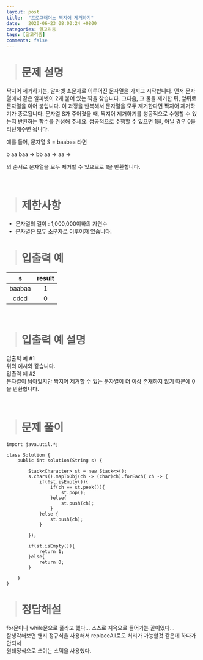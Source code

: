 ```yaml
---
layout: post
title:  "프로그래머스 짝지어 제거하기"
date:   2020-06-23 08:00:24 +0800
categories: 알고리즘
tags: [알고리즘]
comments: false
---
```


># 문제 설명

짝지어 제거하기는, 알파벳 소문자로 이루어진 문자열을 가지고 시작합니다. 먼저 문자열에서 같은 알파벳이 2개 붙어 있는 짝을 찾습니다. 그다음, 그 둘을 제거한 뒤, 앞뒤로 문자열을 이어 붙입니다. 이 과정을 반복해서 문자열을 모두 제거한다면 짝지어 제거하기가 종료됩니다. 문자열 S가 주어졌을 때, 짝지어 제거하기를 성공적으로 수행할 수 있는지 반환하는 함수를 완성해 주세요. 성공적으로 수행할 수 있으면 1을, 아닐 경우 0을 리턴해주면 됩니다.  
  
예를 들어, 문자열 S = baabaa 라면  

b aa baa → bb aa → aa →  

의 순서로 문자열을 모두 제거할 수 있으므로 1을 반환합니다.  


<br/>


># 제한사항

- 문자열의 길이 : 1,000,000이하의 자연수
- 문자열은 모두 소문자로 이루어져 있습니다.


># 입출력 예

| s | result |
|:---:|:---:|
| baabaa | 1 | 
| cdcd | 0 | 
		
<br/>

># 입출력 예 설명

입출력 예 #1  
위의 예시와 같습니다.  
입출력 예 #2  
문자열이 남아있지만 짝지어 제거할 수 있는 문자열이 더 이상 존재하지 않기 때문에 0을 반환합니다.  

<br/>

># 문제 풀이

```
import java.util.*;

class Solution {
    public int solution(String s) {
        
        Stack<Character> st = new Stack<>();
        s.chars().mapToObj(ch -> (char)ch).forEach( ch -> {
            if(!st.isEmpty()){
                if(ch == st.peek()){
                    st.pop();
                }else{
                    st.push(ch);
                }
            }else {
                st.push(ch);
            }

        });
        
        if(st.isEmpty()){
            return 1;    
        }else{
            return 0;
        }
        
    }
}
```


># 정답해설

for문이나 while문으로 풀라고 했다... 스스로 지옥으로 들어가는 꼴이었다...  
잘생각해보면 왠지 정규식을 사용해서 replaceAll로도 처리가 가능할것 같은데 하다가 안되서  
원래정식으로 쓰이는 스택을 사용했다.  



